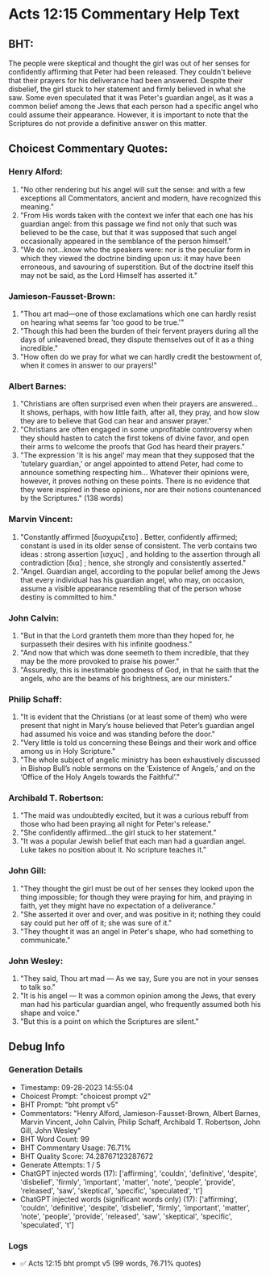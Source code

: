 # Acts 12:15 Commentary Help Text

## BHT:
The people were skeptical and thought the girl was out of her senses for confidently affirming that Peter had been released. They couldn't believe that their prayers for his deliverance had been answered. Despite their disbelief, the girl stuck to her statement and firmly believed in what she saw. Some even speculated that it was Peter's guardian angel, as it was a common belief among the Jews that each person had a specific angel who could assume their appearance. However, it is important to note that the Scriptures do not provide a definitive answer on this matter.

## Choicest Commentary Quotes:
### Henry Alford:
1. "No other rendering but his angel will suit the sense: and with a few exceptions all Commentators, ancient and modern, have recognized this meaning."
2. "From His words taken with the context we infer that each one has his guardian angel: from this passage we find not only that such was believed to be the case, but that it was supposed that such angel occasionally appeared in the semblance of the person himself."
3. "We do not...know who the speakers were: nor is the peculiar form in which they viewed the doctrine binding upon us: it may have been erroneous, and savouring of superstition. But of the doctrine itself this may not be said, as the Lord Himself has asserted it."

### Jamieson-Fausset-Brown:
1. "Thou art mad—one of those exclamations which one can hardly resist on hearing what seems far 'too good to be true.'"
2. "Though this had been the burden of their fervent prayers during all the days of unleavened bread, they dispute themselves out of it as a thing incredible."
3. "How often do we pray for what we can hardly credit the bestowment of, when it comes in answer to our prayers!"

### Albert Barnes:
1. "Christians are often surprised even when their prayers are answered... It shows, perhaps, with how little faith, after all, they pray, and how slow they are to believe that God can hear and answer prayer."
2. "Christians are often engaged in some unprofitable controversy when they should hasten to catch the first tokens of divine favor, and open their arms to welcome the proofs that God has heard their prayers."
3. "The expression 'It is his angel' may mean that they supposed that the 'tutelary guardian,' or angel appointed to attend Peter, had come to announce something respecting him... Whatever their opinions were, however, it proves nothing on these points. There is no evidence that they were inspired in these opinions, nor are their notions countenanced by the Scriptures." (138 words)

### Marvin Vincent:
1. "Constantly affirmed [διισχυριζετο] . Better, confidently affirmed; constant is used in its older sense of consistent. The verb contains two ideas : strong assertion [ισχυς] , and holding to the assertion through all contradiction [δια] ; hence, she strongly and consistently asserted."
2. "Angel. Guardian angel, according to the popular belief among the Jews that every individual has his guardian angel, who may, on occasion, assume a visible appearance resembling that of the person whose destiny is committed to him."

### John Calvin:
1. "But in that the Lord granteth them more than they hoped for, he surpasseth their desires with his infinite goodness."
2. "And now that which was done seemeth to them incredible, that they may be the more provoked to praise his power."
3. "Assuredly, this is inestimable goodness of God, in that he saith that the angels, who are the beams of his brightness, are our ministers."

### Philip Schaff:
1. "It is evident that the Christians (or at least some of them) who were present that night in Mary’s house believed that Peter’s guardian angel had assumed his voice and was standing before the door."
2. "Very little is told us concerning these Beings and their work and office among us in Holy Scripture."
3. "The whole subject of angelic ministry has been exhaustively discussed in Bishop Bull’s noble sermons on the ‘Existence of Angels,’ and on the ‘Office of the Holy Angels towards the Faithful’."

### Archibald T. Robertson:
1. "The maid was undoubtedly excited, but it was a curious rebuff from those who had been praying all night for Peter's release."
2. "She confidently affirmed...the girl stuck to her statement."
3. "It was a popular Jewish belief that each man had a guardian angel. Luke takes no position about it. No scripture teaches it."

### John Gill:
1. "They thought the girl must be out of her senses they looked upon the thing impossible; for though they were praying for him, and praying in faith, yet they might have no expectation of a deliverance." 
2. "She asserted it over and over, and was positive in it; nothing they could say could put her off of it; she was sure of it."
3. "They thought it was an angel in Peter's shape, who had something to communicate."

### John Wesley:
1. "They said, Thou art mad — As we say, Sure you are not in your senses to talk so."
2. "It is his angel — It was a common opinion among the Jews, that every man had his particular guardian angel, who frequently assumed both his shape and voice."
3. "But this is a point on which the Scriptures are silent."


## Debug Info
### Generation Details
- Timestamp: 09-28-2023 14:55:04
- Choicest Prompt: "choicest prompt v2"
- BHT Prompt: "bht prompt v5"
- Commentators: "Henry Alford, Jamieson-Fausset-Brown, Albert Barnes, Marvin Vincent, John Calvin, Philip Schaff, Archibald T. Robertson, John Gill, John Wesley"
- BHT Word Count: 99
- BHT Commentary Usage: 76.71%
- BHT Quality Score: 74.28767123287672
- Generate Attempts: 1 / 5
- ChatGPT injected words (17):
	['affirming', 'couldn', 'definitive', 'despite', 'disbelief', 'firmly', 'important', 'matter', 'note', 'people', 'provide', 'released', 'saw', 'skeptical', 'specific', 'speculated', 't']
- ChatGPT injected words (significant words only) (17):
	['affirming', 'couldn', 'definitive', 'despite', 'disbelief', 'firmly', 'important', 'matter', 'note', 'people', 'provide', 'released', 'saw', 'skeptical', 'specific', 'speculated', 't']

### Logs
- ✅ Acts 12:15 bht prompt v5 (99 words, 76.71% quotes)